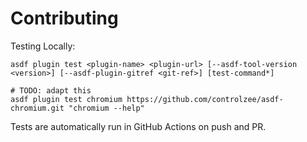 # Contributing

Testing Locally:

```shell
asdf plugin test <plugin-name> <plugin-url> [--asdf-tool-version <version>] [--asdf-plugin-gitref <git-ref>] [test-command*]

# TODO: adapt this
asdf plugin test chromium https://github.com/controlzee/asdf-chromium.git "chromium --help"
```

Tests are automatically run in GitHub Actions on push and PR.
